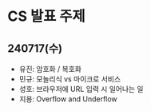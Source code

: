 # CS 발표 주제
## 240717(수)
- 유진: 암호화 / 복호화
- 민규: 모놀리식 vs 마이크로 서비스
- 성호: 브라우저에 URL 입력 시 일어나는 일
- 지용: Overflow and Underflow
